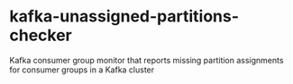 # kafka-unassigned-partitions-checker
Kafka consumer group monitor that reports missing partition assignments for consumer groups in a Kafka cluster
